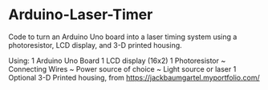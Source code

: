 # Arduino-Laser-Timer
Code to turn an Arduino Uno board into a laser timing system using a photoresistor, LCD display, and 3-D printed housing.

Using:
1 Arduino Uno Board
1 LCD display (16x2)
1 Photoresistor
~ Connecting Wires
~ Power source of choice
~ Light source or laser
1 Optional 3-D Printed housing, from https://jackbaumgartel.myportfolio.com/
